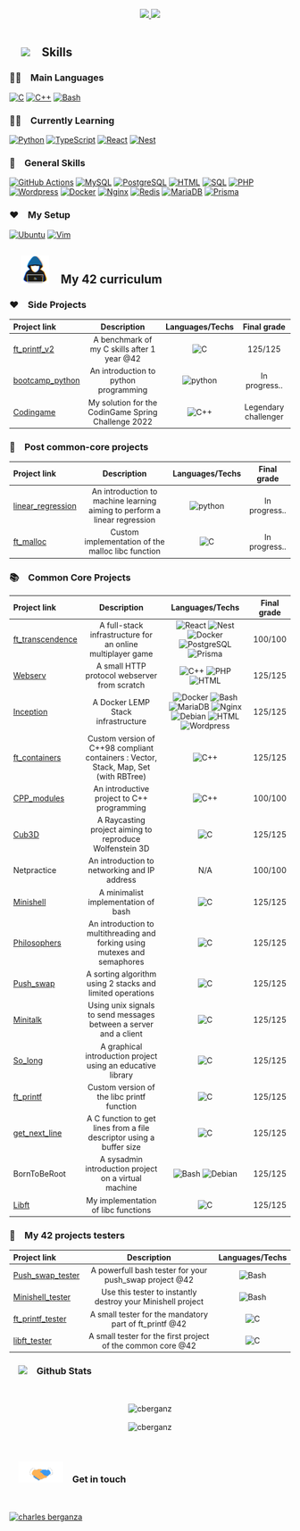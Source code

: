 <p align="center">
  <a href="https://github.com/DenverCoder1/readme-typing-svg">
    <img src="https://readme-typing-svg.herokuapp.com?font=Time+New+Roman&color=cyan&duration=1500&pause=3000&size=30&center=true&vCenter=true&width=800&height=100&lines=Computer+Science+Student+@42Paris;AI+and+Entrepreneurship+Enthousiast">
  </a>
  <img src="https://user-images.githubusercontent.com/73097560/115834477-dbab4500-a447-11eb-908a-139a6edaec5c.gif"><br><br>
</p>

  <summary>
    <h2>&emsp;<img src="https://media2.giphy.com/media/QssGEmpkyEOhBCb7e1/giphy.gif?cid=ecf05e47a0n3gi1bfqntqmob8g9aid1oyj2wr3ds3mg700bl&rid=giphy.gif" width ="25"><b>&emsp;Skills</b></h3>
  </summary>

  <h3>👨‍💻&emsp;Main Languages</h3>
    <p>
        <a href="https://github.com/search?q=user%3Acberganz+language%3Ac"><img alt="C" src="https://custom-icon-badges.demolab.com/badge/C-03599C.svg?logo=c-in-hexagon&logoColor=white&style=for-the-badge"></a>
        <a href="https://github.com/search?q=user%3Acberganz+language%3Acpp"><img alt="C++" src="https://custom-icon-badges.demolab.com/badge/C++-9C033A.svg?logo=cpp2&logoColor=white&style=for-the-badge"></a>
        <a href="https://github.com/search?q=user%3Acberganz+language%3Abash"><img alt="Bash" src="https://img.shields.io/badge/Bash-121011.svg?logo=gnu-bash&logoColor=white&style=for-the-badge"></a>
    </p>
 
  <h3>👨‍🎓&emsp;Currently Learning</h3>
    <p>
      <a href="#"><img alt="Python" src="https://img.shields.io/badge/Python-14354C.svg?logo=python&logoColor=white&style=for-the-badge"></a>
      <a href="#"><img alt="TypeScript" src="https://img.shields.io/badge/TypeScript-007ACC.svg?logo=typescript&logoColor=white&style=for-the-badge"></a>
      <a href="#"><img alt="React" src="https://img.shields.io/badge/React-20232a.svg?logo=react&logoColor=%2361DAFB&style=for-the-badge"></a>
      <a href="#"><img alt="Nest" src="https://img.shields.io/badge/nestjs-%23E0234E.svg?logo=nestjs&logoColor=white&style=for-the-badge"></a>
    </p>

  <h3>🧰&emsp;General Skills</h3>
    <p>
      <a href="#"><img alt="GitHub Actions" src="https://img.shields.io/badge/GitHub%20Actions-2671E5.svg?logo=github%20actions&logoColor=white&style=for-the-badge"></a>
      <a href="#"><img alt="MySQL" src="https://img.shields.io/badge/MySQL-00f.svg?logo=mysql&logoColor=white&style=for-the-badge"></a>
      <a href="#"><img alt="PostgreSQL" src ="https://img.shields.io/badge/PostgreSQL-316192.svg?logo=postgresql&logoColor=white&style=for-the-badge"></a>
      <a href="#"><img alt="HTML" src="https://img.shields.io/badge/HTML-E34F26.svg?logo=html5&logoColor=white&style=for-the-badge"></a>
      <a href="#"><img alt="SQL" src="https://custom-icon-badges.demolab.com/badge/SQL-025E8C.svg?logo=database&logoColor=white&style=for-the-badge"></a>
      <a href="#"><img alt="PHP" src="https://img.shields.io/badge/PHP-777BB4.svg?logo=php&logoColor=white&style=for-the-badge"></a>
      <a href="#"><img alt="Wordpress" src="https://img.shields.io/badge/WordPress-%23117AC9.svg?style=for-the-badge&logo=WordPress&logoColor=white"></a>
      <a href="#"><img alt="Docker" src="https://img.shields.io/badge/docker-%230db7ed.svg?style=for-the-badge&logo=docker&logoColor=white"></a>
      <a href="#"><img alt="Nginx" src="https://img.shields.io/badge/nginx-%23009639.svg?style=for-the-badge&logo=nginx&logoColor=white"></a>
      <a href="#"><img alt="Redis" src="https://img.shields.io/badge/redis-%23DD0031.svg?style=for-the-badge&logo=redis&logoColor=white"></a>
      <a href="#"><img alt="MariaDB" src="https://img.shields.io/badge/MariaDB-003545?style=for-the-badge&logo=mariadb&logoColor=white"></a>
      <a href="#"><img alt="Prisma" src="https://img.shields.io/badge/Prisma-3982CE?style=for-the-badge&logo=Prisma&logoColor=white"></a>
    </p>
  
  <h3>❤️&emsp;My Setup</h3>
  <p>
    <a href="#"><img alt="Ubuntu" src="https://img.shields.io/badge/Ubuntu-E95420?style=for-the-badge&logo=ubuntu&logoColor=white"></a>
    <a href="#"><img alt="Vim" src="https://img.shields.io/badge/VIM-%2311AB00.svg?style=for-the-badge&logo=vim&logoColor=white"></a>
  </p>

  <summary>
    <h2>&emsp;<img src="https://github.com/0xAbdulKhalid/0xAbdulKhalid/raw/main/assets/mdImages/about_me.gif" width=50px>&emsp;My 42 curriculum</h2>
  </summary>

  <h3>❤️&emsp;Side Projects</h3>
  
  | Project link | Description |  Languages/Techs | Final grade |
  | :- | :-: | :-: | :-: |
  | <a href="https://github.com/cberganz/ft_printf_v2_remastered">ft_printf_v2</a> | A benchmark of my C skills after 1 year @42 | <img alt="C"     src="https://custom-icon-badges.demolab.com/badge/C-03599C.svg?logo=c-in-hexagon&logoColor=white"> | 125/125 |
  | <a href="https://github.com/cberganz/bootcamp_python">bootcamp_python</a> | An introduction to python programming | <img alt="python"     src="https://img.shields.io/badge/Python-14354C.svg?logo=python&logoColor=white"> | In progress.. |
  | <a href="https://github.com/cberganz/CodinGame">Codingame</a> | My solution for the CodinGame Spring Challenge 2022 | <img alt="C++" src="https://custom-icon-badges.demolab.com/badge/C++-9C033A.svg?logo=cpp2&logoColor=white"> | Legendary challenger |
  
  <h3>🚀&emsp;Post common-core projects</h3>
  
  | Project link | Description |  Languages/Techs | Final grade |
  | :- | :-: | :-: | :-: |
  | <a href="https://github.com/cberganz/ft_linear_regression">linear_regression</a> | An introduction to machine learning aiming to perform a linear regression | <img alt="python"     src="https://img.shields.io/badge/Python-14354C.svg?logo=python&logoColor=white"> | In progress.. |
  | <a href="https://github.com/cberganz/ft_malloc">ft_malloc</a> | Custom implementation of the malloc libc function | <img alt="C"     src="https://custom-icon-badges.demolab.com/badge/C-03599C.svg?logo=c-in-hexagon&logoColor=white"> | In progress.. |

  <h3>📚&emsp;Common Core Projects</h3>
  
  | Project link | Description |  Languages/Techs | Final grade |
  | :- | :-: | :-: | :-: |
  | <a href="https://github.com/cberganz/ft_transcendence">ft_transcendence</a> | A full-stack infrastructure for an online multiplayer game | <img alt="React" src="https://img.shields.io/badge/React-20232a.svg?logo=react&logoColor=%2361DAFB"> <img alt="Nest" src="https://img.shields.io/badge/nestjs-%23E0234E.svg?logo=nestjs&logoColor=white"> <img alt="Docker" src="https://img.shields.io/badge/docker-%230db7ed.svg?logo=docker&logoColor=white"> <img alt="PostgreSQL" src ="https://img.shields.io/badge/PostgreSQL-316192.svg?logo=postgresql&logoColor=white"> <img alt="Prisma" src="https://img.shields.io/badge/Prisma-3982CE?logo=Prisma&logoColor=white"> | 100/100 |
  | <a href="https://github.com/cberganz/Webserv">Webserv</a> | A small HTTP protocol webserver from scratch | <img alt="C++" src="https://custom-icon-badges.demolab.com/badge/C++-9C033A.svg?logo=cpp2&logoColor=white"> <img alt="PHP" src="https://img.shields.io/badge/PHP-777BB4.svg?logo=php&logoColor=white"> <img alt="HTML" src="https://img.shields.io/badge/HTML-E34F26.svg?logo=html5&logoColor=white"> | 125/125 |
  | <a href="https://github.com/cberganz/Inception">Inception</a> | A Docker LEMP Stack infrastructure | <img alt="Docker" src="https://img.shields.io/badge/docker-%230db7ed.svg?logo=docker&logoColor=white"> <img alt="Bash" src="https://img.shields.io/badge/Bash-121011.svg?logo=gnu-bash&logoColor=white"> <img alt="MariaDB" src="https://img.shields.io/badge/MariaDB-003545?logo=mariadb&logoColor=white"> <img alt="Nginx" src="https://img.shields.io/badge/nginx-%23009639.svg?logo=nginx&logoColor=white"> <img alt="Debian" src="https://img.shields.io/badge/Debian-D70A53?logo=debian&logoColor=white"> <img alt="HTML" src="https://img.shields.io/badge/HTML-E34F26.svg?logo=html5&logoColor=white"> <img alt="Wordpress" src="https://img.shields.io/badge/WordPress-%23117AC9.svg?logo=WordPress&logoColor=white"> | 125/125 |
  | <a href="https://github.com/cberganz/ft_containers">ft_containers</a> | Custom version of C++98 compliant containers : Vector, Stack, Map, Set (with RBTree) | <img alt="C++" src="https://custom-icon-badges.demolab.com/badge/C++-9C033A.svg?logo=cpp2&logoColor=white"> | 125/125 |
  | <a href="https://github.com/cberganz/CPP_modules">CPP_modules</a> | An introductive project to C++ programming | <img alt="C++" src="https://custom-icon-badges.demolab.com/badge/C++-9C033A.svg?logo=cpp2&logoColor=white"> | 100/100 |
  | <a href="https://github.com/cberganz/Cub3d">Cub3D</a> | A Raycasting project aiming to reproduce Wolfenstein 3D | <img alt="C" src="https://custom-icon-badges.demolab.com/badge/C-03599C.svg?logo=c-in-hexagon&logoColor=white"> | 125/125 |
  | Netpractice | An introduction to networking and IP address | N/A | 100/100 |
  | <a href="https://github.com/cberganz/Minishell">Minishell</a> | A minimalist implementation of bash | <img alt="C" src="https://custom-icon-badges.demolab.com/badge/C-03599C.svg?logo=c-in-hexagon&logoColor=white"> | 125/125 |
  | <a href="https://github.com/cberganz/Philosophers">Philosophers</a> | An introduction to multithreading and forking using mutexes and semaphores | <img alt="C" src="https://custom-icon-badges.demolab.com/badge/C-03599C.svg?logo=c-in-hexagon&logoColor=white"> | 125/125 |
  | <a href="https://github.com/cberganz/Push_swap">Push_swap</a> | A sorting algorithm using 2 stacks and limited operations | <img alt="C" src="https://custom-icon-badges.demolab.com/badge/C-03599C.svg?logo=c-in-hexagon&logoColor=white"> | 125/125 |
  | <a href="https://github.com/cberganz/Minitalk">Minitalk</a> | Using unix signals to send messages between a server and a client | <img alt="C" src="https://custom-icon-badges.demolab.com/badge/C-03599C.svg?logo=c-in-hexagon&logoColor=white"> | 125/125 |
  | <a href="https://github.com/cberganz/so_long">So_long</a> | A graphical introduction project using an educative library | <img alt="C" src="https://custom-icon-badges.demolab.com/badge/C-03599C.svg?logo=c-in-hexagon&logoColor=white"> | 125/125 |
  | <a href="https://github.com/cberganz/ft_printf_v2_remastered">ft_printf</a> | Custom version of the libc printf function | <img alt="C" src="https://custom-icon-badges.demolab.com/badge/C-03599C.svg?logo=c-in-hexagon&logoColor=white"> | 125/125 |
  | <a href="https://github.com/cberganz/get_next_line">get_next_line</a> | A C function to get lines from a file descriptor using a buffer size | <img alt="C" src="https://custom-icon-badges.demolab.com/badge/C-03599C.svg?logo=c-in-hexagon&logoColor=white"> | 125/125 |
  | BornToBeRoot | A sysadmin introduction project on a virtual machine | <img alt="Bash" src="https://img.shields.io/badge/Bash-121011.svg?logo=gnu-bash&logoColor=white"> <img alt="Debian" src="https://img.shields.io/badge/Debian-D70A53?logo=debian&logoColor=white"> | 125/125 |
  | <a href="https://github.com/cberganz/libft">Libft</a> | My implementation of libc functions | <img alt="C" src="https://custom-icon-badges.demolab.com/badge/C-03599C.svg?logo=c-in-hexagon&logoColor=white"> | 125/125 |

  <h3>🧪&emsp;My 42 projects testers</h3>
  
  | Project link | Description | Languages/Techs  |
  | :- | :-: | :-: |
  | <a href="https://github.com/cberganz/Push_swap_tester">Push_swap_tester</a> | A powerfull bash tester for your push_swap project @42 | <img alt="Bash" src="https://img.shields.io/badge/Bash-121011.svg?logo=gnu-bash&logoColor=white"> |
  | <a href="https://github.com/cberganz/minishell_tester">Minishell_tester</a> | Use this tester to instantly destroy your Minishell project | <img alt="Bash" src="https://img.shields.io/badge/Bash-121011.svg?logo=gnu-bash&logoColor=white"> |
  | <a href="https://github.com/cberganz/ft_printf_my_tester">ft_printf_tester</a> | A small tester for the mandatory part of ft_printf @42 | <img alt="C" src="https://custom-icon-badges.demolab.com/badge/C-03599C.svg?logo=c-in-hexagon&logoColor=white"> |
  | <a href="https://github.com/cberganz/libft_my_tester">libft_tester</a> | A small tester for the first project of the common core @42 | <img alt="C" src="https://custom-icon-badges.demolab.com/badge/C-03599C.svg?logo=c-in-hexagon&logoColor=white"> |

  <summary>
    <h3>&emsp;<img src="https://media.giphy.com/media/iY8CRBdQXODJSCERIr/giphy.gif" width="35"><b>&emsp;Github Stats</b></h3>
  </summary>
  <br>
  <p align="center">
    <img align="center" src="https://github-readme-stats.vercel.app/api/top-langs?username=cberganz&show_icons=true&locale=en&layout=compact&theme=dark&hide_border=true" alt="cberganz" />
  </p>
  <p align="center">
    <img align="center" src="https://github-readme-stats.vercel.app/api?username=cberganz&show_icons=true&locale=en&theme=dark&hide_border=true" alt="cberganz" />
  </p>
  <br>

  <summary>
    <h3>&emsp;<img src="https://github.com/0xAbdulKhalid/0xAbdulKhalid/raw/main/assets/mdImages/handshake.gif" width ="80"><b>&emsp;Get in touch</b></h3>
  </summary>
  <br>
  <p align="left">
    <a href="https://linkedin.com/in/charles-berganza" target="blank"><img align="center" src="https://raw.githubusercontent.com/rahuldkjain/github-profile-readme-generator/master/src/images/icons/Social/linked-in-alt.svg" alt="charles berganza" height="30" width="40" /></a>
  </p>
  <br>
